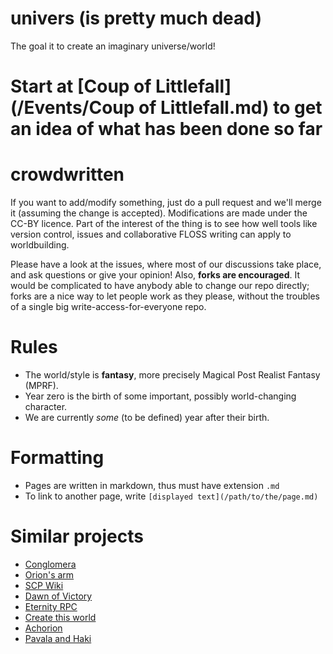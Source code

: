 # univers (is pretty much dead)
The goal it to create an imaginary universe/world!

# Start at [Coup of Littlefall](/Events/Coup of Littlefall.md) to get an idea of what has been done so far

# crowdwritten
If you want to add/modify something, just do a pull request and we'll merge it (assuming the change is accepted).
Modifications are made under the CC-BY licence.
Part of the interest of the thing is to see how well tools like version control, issues and collaborative FLOSS writing can apply
to worldbuilding.

Please have a look at the issues, where most of our discussions take place, and ask questions or give your opinion!
Also, **forks are encouraged**. It would be complicated to have anybody able to change our repo directly; forks are a nice way to let people work as they please, without the troubles of a single big write-access-for-everyone repo.

# Rules
* The world/style is **fantasy**, more precisely Magical Post Realist Fantasy (MPRF).
* Year zero is the birth of some important, possibly world-changing character.
* We are currently *some* (to be defined) year after their birth.

# Formatting
* Pages are written in markdown, thus must have extension `.md`
* To link to another page, write `[displayed text](/path/to/the/page.md)`


# Similar projects
* [Conglomera](http://conglomera.wikia.com/wiki/FAQs/New_User%27s_Guide)
* [Orion's arm](http://www.orionsarm.com/)
* [SCP Wiki](http://www.scp-wiki.net/)
* [Dawn of Victory](http://www.dawnofvictory2289.com/#dawn-of-victory)
* [Eternity RPC](http://board.eternityrpc.com/index.php)
* [Create this world](https://www.reddit.com/r/createthisworld/)
* [Achorion](http://achorion.wikidot.com/)
* [Pavala and Haki](http://universesandbox.com/forum/index.php/topic,14252.0.html)


